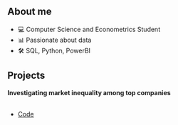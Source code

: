 ## About me
- 💻 Computer Science and Econometrics Student
- 📊 Passionate about data
- 🛠️ SQL, Python, PowerBI
## Projects
**Investigating market inequality among top companies**<br><br>
- [Code](https://github.com/pjurus/Portfolio/blob/main/Projects/Python/Largest%20Companies%20by%20Revenue%20Analysis.ipynb)



